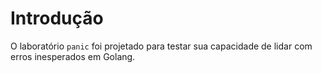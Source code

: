 # Introdução

O laboratório `panic` foi projetado para testar sua capacidade de lidar com erros inesperados em Golang.
